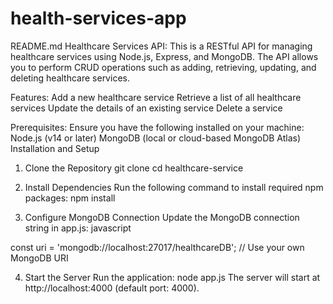 # health-services-app

README.md
Healthcare Services API:
This is a RESTful API for managing healthcare services using Node.js, Express, and MongoDB. The API allows you to perform CRUD operations such as adding, retrieving, updating, and deleting healthcare services.

Features:
Add a new healthcare service
Retrieve a list of all healthcare services
Update the details of an existing service
Delete a service

Prerequisites:
Ensure you have the following installed on your machine:
Node.js (v14 or later)
MongoDB (local or cloud-based MongoDB Atlas)
Installation and Setup

1. Clone the Repository
   git clone <repository-url>
   cd healthcare-service

2. Install Dependencies
   Run the following command to install required npm packages:
   npm install

3. Configure MongoDB Connection
   Update the MongoDB connection string in app.js:
   javascript

const uri = 'mongodb://localhost:27017/healthcareDB'; // Use your own MongoDB URI

4. Start the Server
   Run the application:  node app.js
   The server will start at http://localhost:4000 (default port: 4000).

